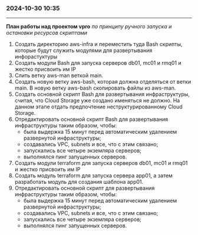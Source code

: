### 2024-10-30  10:35
---------------------

**План работы над проектом vpro** _по принципу ручного запуска и остановки ресурсов скриптами_

1. Создать директорию aws-infra и переместить туда Bash скрипты, которые будут служить модулями для развертывания инфорастуктуры
2. Создать модули Bash для запуска серверов db01, mc01 и rmq01 и жестко присвоить им IP
3. Слить ветку aws-man веткой main.
4. Создать новую ветку aws-bash, которая должна отделяться от ветки main.
    В новую ветку aws-bash скопировать файлы из aws-man.
5. Создать основной скрипт Bash для развертывания инфраструктуры, считая, что Cloud Storage уже создано именяться не должно. На данном этапе отдать предпочтение неструктурированному Cloud Storage.
6. Отредактировать основной скрипт Bash для развертывания инфраструктуры таким образом, чтобы:
    - была выдержка 15 минут перед автоматическим удалением развернутой инфраструктуры;
    - создавались VPC, subnets и все, что с этим связано;
    - запускались все четыре экземляра серверов;
    - выполнялся пинг запущенных серверов.
7. Создать модули terraform для запуска серверов db01, mc01 и rmq01 и жестко присвоить им IP
8. Создать модуль terraform для запуска сервера app01, а затем разработать модуль для создания шаблона app01.
9. Отредактировать основной скрипт для развертывания инфраструктуры таким образом, чтобы:
    - была выдержка 15 минут перед автоматическим удалением развернутой инфраструктуры;
    - создавались VPC, subnets и все, что с этим связано;
    - запускались все четыре экземляра серверов;
    - выполнялся пинг запущенных серверов.